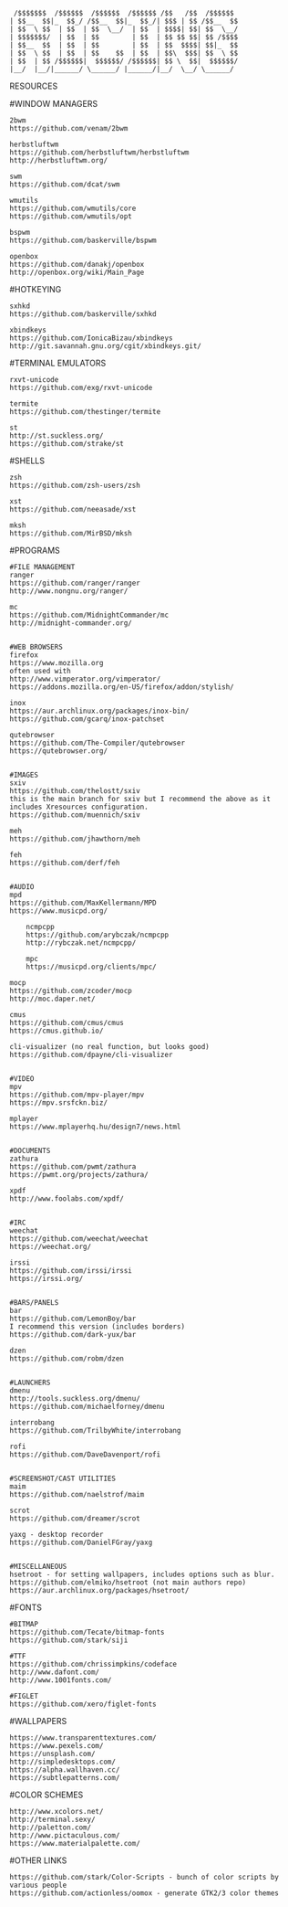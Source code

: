 
	 /$$$$$$$  /$$$$$$  /$$$$$$  /$$$$$$ /$$   /$$  /$$$$$$ 
	| $$__  $$|_  $$_/ /$$__  $$|_  $$_/| $$$ | $$ /$$__  $$
	| $$  \ $$  | $$  | $$  \__/  | $$  | $$$$| $$| $$  \__/
	| $$$$$$$/  | $$  | $$        | $$  | $$ $$ $$| $$ /$$$$
	| $$__  $$  | $$  | $$        | $$  | $$  $$$$| $$|_  $$
	| $$  \ $$  | $$  | $$    $$  | $$  | $$\  $$$| $$  \ $$
	| $$  | $$ /$$$$$$|  $$$$$$/ /$$$$$$| $$ \  $$|  $$$$$$/
	|__/  |__/|______/ \______/ |______/|__/  \__/ \______/ 
RESOURCES
	
#WINDOW MANAGERS

	2bwm
	https://github.com/venam/2bwm

	herbstluftwm
	https://github.com/herbstluftwm/herbstluftwm
	http://herbstluftwm.org/

	swm
	https://github.com/dcat/swm

	wmutils
	https://github.com/wmutils/core
	https://github.com/wmutils/opt

	bspwm
	https://github.com/baskerville/bspwm

	openbox
	https://github.com/danakj/openbox
	http://openbox.org/wiki/Main_Page

#HOTKEYING

	sxhkd
	https://github.com/baskerville/sxhkd

	xbindkeys
	https://github.com/IonicaBizau/xbindkeys
	http://git.savannah.gnu.org/cgit/xbindkeys.git/

#TERMINAL EMULATORS

	rxvt-unicode
	https://github.com/exg/rxvt-unicode

	termite
	https://github.com/thestinger/termite

	st
	http://st.suckless.org/
	https://github.com/strake/st

#SHELLS

	zsh
	https://github.com/zsh-users/zsh

	xst
	https://github.com/neeasade/xst

	mksh
	https://github.com/MirBSD/mksh

#PROGRAMS

	#FILE MANAGEMENT
	ranger
	https://github.com/ranger/ranger
	http://www.nongnu.org/ranger/

	mc
	https://github.com/MidnightCommander/mc
	http://midnight-commander.org/


	#WEB BROWSERS
	firefox
	https://www.mozilla.org
	often used with
	http://www.vimperator.org/vimperator/
	https://addons.mozilla.org/en-US/firefox/addon/stylish/

	inox
	https://aur.archlinux.org/packages/inox-bin/
	https://github.com/gcarq/inox-patchset

	qutebrowser
	https://github.com/The-Compiler/qutebrowser
	https://qutebrowser.org/


	#IMAGES
	sxiv
	https://github.com/thelostt/sxiv
	this is the main branch for sxiv but I recommend the above as it includes Xresources configuration.
	https://github.com/muennich/sxiv

	meh
	https://github.com/jhawthorn/meh

	feh
	https://github.com/derf/feh


	#AUDIO
	mpd
	https://github.com/MaxKellermann/MPD
	https://www.musicpd.org/

		ncmpcpp
		https://github.com/arybczak/ncmpcpp
		http://rybczak.net/ncmpcpp/		

		mpc
		https://musicpd.org/clients/mpc/

	mocp
	https://github.com/zcoder/mocp
	http://moc.daper.net/

	cmus
	https://github.com/cmus/cmus
	https://cmus.github.io/

	cli-visualizer (no real function, but looks good)
	https://github.com/dpayne/cli-visualizer


	#VIDEO
	mpv
	https://github.com/mpv-player/mpv
	https://mpv.srsfckn.biz/
	
	mplayer
	https://www.mplayerhq.hu/design7/news.html


	#DOCUMENTS
	zathura
	https://github.com/pwmt/zathura
	https://pwmt.org/projects/zathura/

	xpdf
	http://www.foolabs.com/xpdf/


	#IRC
	weechat
	https://github.com/weechat/weechat
	https://weechat.org/

	irssi
	https://github.com/irssi/irssi
	https://irssi.org/

	
	#BARS/PANELS
	bar
	https://github.com/LemonBoy/bar
	I recommend this version (includes borders)
	https://github.com/dark-yux/bar

	dzen
	https://github.com/robm/dzen

	
 	#LAUNCHERS
	dmenu
	http://tools.suckless.org/dmenu/
	https://github.com/michaelforney/dmenu

	interrobang
	https://github.com/TrilbyWhite/interrobang

	rofi
	https://github.com/DaveDavenport/rofi


	#SCREENSHOT/CAST UTILITIES
	maim
	https://github.com/naelstrof/maim

	scrot
	https://github.com/dreamer/scrot

	yaxg - desktop recorder
	https://github.com/DanielFGray/yaxg


	#MISCELLANEOUS
	hsetroot - for setting wallpapers, includes options such as blur.
	https://github.com/elmiko/hsetroot (not main authors repo)
	https://aur.archlinux.org/packages/hsetroot/
	
#FONTS

	#BITMAP
	https://github.com/Tecate/bitmap-fonts
	https://github.com/stark/siji

	#TTF
	https://github.com/chrissimpkins/codeface
	http://www.dafont.com/
	http://www.1001fonts.com/

	#FIGLET
	https://github.com/xero/figlet-fonts
	
#WALLPAPERS

	https://www.transparenttextures.com/
	https://www.pexels.com/
	https://unsplash.com/
	http://simpledesktops.com/
	https://alpha.wallhaven.cc/
	https://subtlepatterns.com/

#COLOR SCHEMES

	http://www.xcolors.net/
	http://terminal.sexy/
	http://paletton.com/
	http://www.pictaculous.com/
	https://www.materialpalette.com/

#OTHER LINKS

	https://github.com/stark/Color-Scripts - bunch of color scripts by various people
	https://github.com/actionless/oomox - generate GTK2/3 color themes

